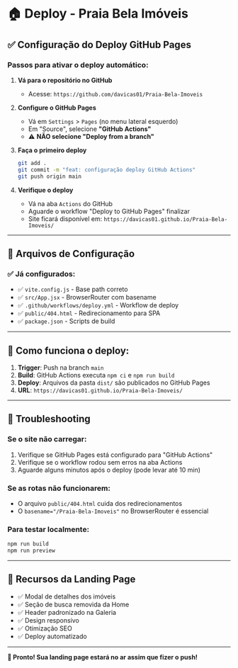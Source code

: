 # 🏠 Deploy - Praia Bela Imóveis

## ✅ Configuração do Deploy GitHub Pages

### Passos para ativar o deploy automático:

1. **Vá para o repositório no GitHub**

   - Acesse: `https://github.com/davicas01/Praia-Bela-Imoveis`

2. **Configure o GitHub Pages**

   - Vá em `Settings` > `Pages` (no menu lateral esquerdo)
   - Em "Source", selecione **"GitHub Actions"**
   - ⚠️ **NÃO selecione "Deploy from a branch"**

3. **Faça o primeiro deploy**

   ```bash
   git add .
   git commit -m "feat: configuração deploy GitHub Actions"
   git push origin main
   ```

4. **Verifique o deploy**
   - Vá na aba `Actions` do GitHub
   - Aguarde o workflow "Deploy to GitHub Pages" finalizar
   - Site ficará disponível em: `https://davicas01.github.io/Praia-Bela-Imoveis/`

---

## 🔧 Arquivos de Configuração

### ✅ Já configurados:

- ✅ `vite.config.js` - Base path correto
- ✅ `src/App.jsx` - BrowserRouter com basename
- ✅ `.github/workflows/deploy.yml` - Workflow de deploy
- ✅ `public/404.html` - Redirecionamento para SPA
- ✅ `package.json` - Scripts de build

---

## 🚀 Como funciona o deploy:

1. **Trigger**: Push na branch `main`
2. **Build**: GitHub Actions executa `npm ci` e `npm run build`
3. **Deploy**: Arquivos da pasta `dist/` são publicados no GitHub Pages
4. **URL**: `https://davicas01.github.io/Praia-Bela-Imoveis/`

---

## 🐛 Troubleshooting

### Se o site não carregar:

1. Verifique se GitHub Pages está configurado para "GitHub Actions"
2. Verifique se o workflow rodou sem erros na aba Actions
3. Aguarde alguns minutos após o deploy (pode levar até 10 min)

### Se as rotas não funcionarem:

- O arquivo `public/404.html` cuida dos redirecionamentos
- O `basename="/Praia-Bela-Imoveis"` no BrowserRouter é essencial

### Para testar localmente:

```bash
npm run build
npm run preview
```

---

## 📱 Recursos da Landing Page

- ✅ Modal de detalhes dos imóveis
- ✅ Seção de busca removida da Home
- ✅ Header padronizado na Galeria
- ✅ Design responsivo
- ✅ Otimização SEO
- ✅ Deploy automatizado

---

**🎉 Pronto! Sua landing page estará no ar assim que fizer o push!**

